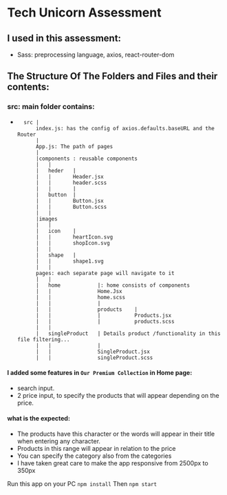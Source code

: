 # Tech Unicorn Assessment
## I used in this assessment:
- Sass: preprocessing language, axios, react-router-dom

## The Structure Of The Folders and Files and their contents:

### src: main folder contains:
-       src |
            index.js: has the config of axios.defaults.baseURL and the Router
            |
            App.js: The path of pages
            |
            |components : reusable components
            |   |
            |   heder   |
            |   |       Header.jsx
            |   |       header.scss
            |   |       |
            |   button  |
            |   |       Button.jsx
            |   |       Button.scss
            |   |
            |images
            |   |
            |   icon    |
            |   |       heartIcon.svg
            |   |       shopIcon.svg
            |   |
            |   shape   |
            |   |       shape1.svg 
            |   |
            pages: each separate page will navigate to it
            |   |
            |   home            |: home consists of components 
            |   |               Home.Jsx
            |   |               home.scss
            |   |               |
            |   |               products    |
            |   |               |           Products.jsx
            |   |               |           products.scss
            |   |       
            |   singleProduct   | Details product /functionality in this file filtering...
            |   |               |
            |   |               SingleProduct.jsx
            |   |               singleProduct.scss


#### I added some features in `Our Premium Collection` in Home page:
- search input.
- 2 price input, to specify the products that will appear depending on the price.
#### what is the expected:
- The products have this character or the words will appear in their title when entering any character.
- Products in this range will appear in relation to the price
- You can specify the category also from the categories
- I have taken great care to make the app responsive from 2500px to 350px

 Run this app on your PC `npm install` Then `npm start`
